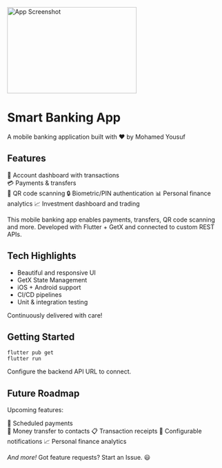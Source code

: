 <img src="https://drive.google.com/uc?export=view&id=1usM4IUa3hrM0WVpqXRMI4RDAUqGZd9ra" alt="App Screenshot" width="300" height="200">


# Smart Banking App 
A mobile banking application built with ❤️ by Mohamed Yousuf

## Features
🏦 Account dashboard with transactions  
💳 Payments & transfers  
📸 QR code scanning
🔒 Biometric/PIN authentication 
📊 Personal finance analytics
📈 Investment dashboard and trading



This mobile banking app enables payments, transfers, QR code scanning and more. Developed with Flutter + GetX and connected to custom REST APIs.

## Tech Highlights
- Beautiful and responsive UI
- GetX State Management
- iOS + Android support  
- CI/CD pipelines 
- Unit & integration testing

Continuously delivered with care!



## Getting Started

```
flutter pub get
flutter run
```

Configure the backend API URL to connect.

## Future Roadmap

Upcoming features:

💸 Scheduled payments  
💌 Money transfer to contacts
📋 Transaction receipts
🔔 Configurable notifications
📈 Personal finance analytics

*And more!* Got feature requests? Start an Issue. 😃

